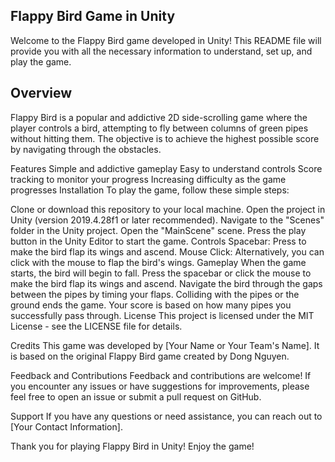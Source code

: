 ## Flappy Bird Game in Unity
Welcome to the Flappy Bird game developed in Unity! 
This README file will provide you with all the necessary information to understand, set up, and play the game.

## Overview
Flappy Bird is a popular and addictive 2D side-scrolling game where the player controls a bird, attempting to fly between columns of green pipes without hitting them. The objective is to achieve the highest possible score by navigating through the obstacles.

Features
Simple and addictive gameplay
Easy to understand controls
Score tracking to monitor your progress
Increasing difficulty as the game progresses
Installation
To play the game, follow these simple steps:

Clone or download this repository to your local machine.
Open the project in Unity (version 2019.4.28f1 or later recommended).
Navigate to the "Scenes" folder in the Unity project.
Open the "MainScene" scene.
Press the play button in the Unity Editor to start the game.
Controls
Spacebar: Press to make the bird flap its wings and ascend.
Mouse Click: Alternatively, you can click with the mouse to flap the bird's wings.
Gameplay
When the game starts, the bird will begin to fall.
Press the spacebar or click the mouse to make the bird flap its wings and ascend.
Navigate the bird through the gaps between the pipes by timing your flaps.
Colliding with the pipes or the ground ends the game.
Your score is based on how many pipes you successfully pass through.
License
This project is licensed under the MIT License - see the LICENSE file for details.

Credits
This game was developed by [Your Name or Your Team's Name]. It is based on the original Flappy Bird game created by Dong Nguyen.

Feedback and Contributions
Feedback and contributions are welcome! If you encounter any issues or have suggestions for improvements, please feel free to open an issue or submit a pull request on GitHub.

Support
If you have any questions or need assistance, you can reach out to [Your Contact Information].

Thank you for playing Flappy Bird in Unity! Enjoy the game!
